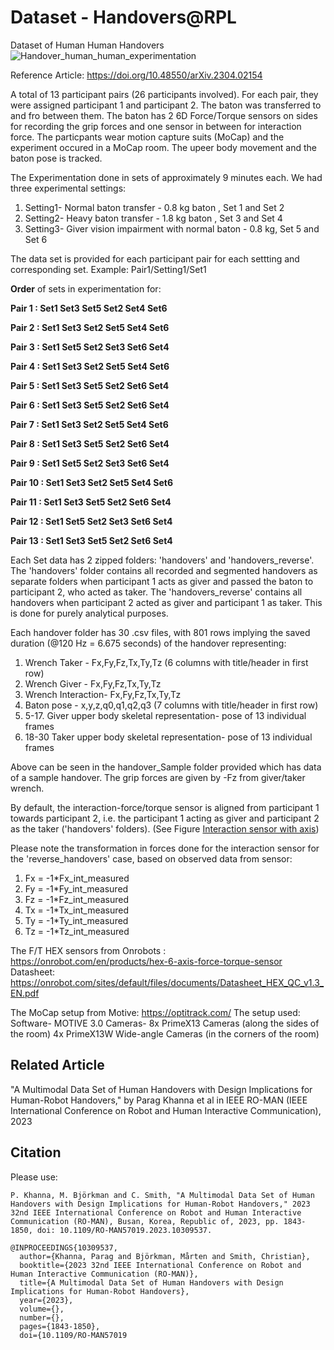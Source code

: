 # Dataset - Handovers@RPL
Dataset of Human Human Handovers
![Handover_human_human_experimentation](https://user-images.githubusercontent.com/19911432/230441574-1e8edb41-a462-4c59-a0ca-970653c5f2cf.jpg)

Reference Article: https://doi.org/10.48550/arXiv.2304.02154

A total of 13 participant pairs (26 participants involved). For each pair, they were assigned participant 1 and participant 2. The baton was transferred to and fro between them. The baton has 2 6D Force/Torque sensors on sides for recording the grip forces and one sensor in between for interaction force. The particpants wear motion capture suits (MoCap) and the experiment occured in a MoCap room. The upeer body movement and the baton pose is tracked.

The Experimentation done in sets of approximately 9 minutes each. We had three experimental settings:
1. Setting1- Normal baton transfer - 0.8 kg baton , Set 1 and Set 2
2. Setting2- Heavy baton transfer - 1.8 kg baton , Set 3 and Set 4
3. Setting3- Giver vision impairment with normal baton - 0.8 kg, Set 5 and Set 6

The data set is provided for each participant pair for each settting and corresponding set. Example: Pair1/Setting1/Set1

**Order** of sets in experimentation for:

**Pair 1 : Set1 Set3 Set5 Set2 Set4 Set6**

**Pair 2 : Set1 Set3 Set2 Set5 Set4 Set6**

**Pair 3 : Set1 Set5 Set2 Set3 Set6 Set4**

**Pair 4 : Set1 Set3 Set2 Set5 Set4 Set6**

**Pair 5 : Set1 Set3 Set5 Set2 Set6 Set4**

**Pair 6 : Set1 Set3 Set5 Set2 Set6 Set4**

**Pair 7 : Set1 Set3 Set2 Set5 Set4 Set6**

**Pair 8 : Set1 Set3 Set5 Set2 Set6 Set4**

**Pair 9 : Set1 Set5 Set2 Set3 Set6 Set4**

**Pair 10 : Set1 Set3 Set2 Set5 Set4 Set6**

**Pair 11 : Set1 Set3 Set5 Set2 Set6 Set4**

**Pair 12 : Set1 Set5 Set2 Set3 Set6 Set4**

**Pair 13 : Set1 Set3 Set5 Set2 Set6 Set4**

Each Set data has 2 zipped folders: 'handovers' and 'handovers_reverse'. The 'handovers' folder contains all recorded and segmented handovers as separate folders when participant 1 acts as giver and passed the baton to participant 2, who acted as taker. The 'handovers_reverse' contains all handovers when participant 2 acted as giver and participant 1 as taker. This is done for purely analytical purposes. 


Each handover folder has 30 .csv files, with 801 rows implying the saved duration (@120 Hz = 6.675 seconds) of the handover representing:
1. Wrench Taker - Fx,Fy,Fz,Tx,Ty,Tz (6 columns with title/header in first row)
2. Wrench Giver - Fx,Fy,Fz,Tx,Ty,Tz
3. Wrench Interaction- Fx,Fy,Fz,Tx,Ty,Tz
4. Baton pose -  x,y,z,q0,q1,q2,q3 (7 columns with title/header in first row)
5. 5-17. Giver upper body skeletal representation- pose of 13 individual frames
6. 18-30 Taker upper body skeletal representation- pose of 13 individual frames

Above can be seen in the handover_Sample folder provided which has data of a sample handover. The grip forces are given by -Fz from giver/taker wrench.

By default, the interaction-force/torque sensor is aligned from participant 1 towards participant 2, i.e. the participant 1 acting as giver and participant 2 as the taker ('handovers' folders).
(See Figure [Interaction sensor with axis](https://user-images.githubusercontent.com/19911432/231158939-c5be6d45-4681-4ff5-aff6-8c8fe5c76c93.jpg))

Please note the transformation in forces done for the interaction sensor for the 'reverse_handovers' case, based on observed data from sensor:
1. Fx = -1*Fx_int_measured
2. Fy = -1*Fy_int_measured
3. Fz = -1*Fz_int_measured
4. Tx = -1*Tx_int_measured
5. Ty = -1*Ty_int_measured
6. Tz = -1*Tz_int_measured


The F/T HEX sensors from Onrobots : https://onrobot.com/en/products/hex-6-axis-force-torque-sensor
Datasheet: https://onrobot.com/sites/default/files/documents/Datasheet_HEX_QC_v1.3_EN.pdf


The MoCap setup from Motive: https://optitrack.com/
The setup used:
Software- MOTIVE 3.0
Cameras-
8x PrimeX13 Cameras (along the sides of the room)
4x PrimeX13W Wide-angle Cameras (in the corners of the room)

## Related Article
"A Multimodal Data Set of Human Handovers with Design Implications for Human-Robot Handovers," by Parag Khanna et al in IEEE RO-MAN (IEEE International Conference on Robot and Human Interactive Communication), 2023

## Citation
Please use:
```
P. Khanna, M. Björkman and C. Smith, "A Multimodal Data Set of Human Handovers with Design Implications for Human-Robot Handovers," 2023 32nd IEEE International Conference on Robot and Human Interactive Communication (RO-MAN), Busan, Korea, Republic of, 2023, pp. 1843-1850, doi: 10.1109/RO-MAN57019.2023.10309537.
```

```
@INPROCEEDINGS{10309537,
  author={Khanna, Parag and Björkman, Mårten and Smith, Christian},
  booktitle={2023 32nd IEEE International Conference on Robot and Human Interactive Communication (RO-MAN)}, 
  title={A Multimodal Data Set of Human Handovers with Design Implications for Human-Robot Handovers}, 
  year={2023},
  volume={},
  number={},
  pages={1843-1850},
  doi={10.1109/RO-MAN57019
```
